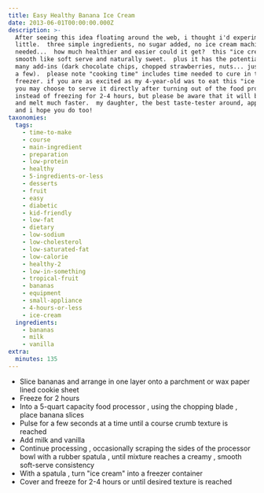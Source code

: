 ```yaml
---
title: Easy Healthy Banana Ice Cream
date: 2013-06-01T00:00:00.000Z
description: >-
  After seeing this idea floating around the web, i thought i'd experiment a
  little.  three simple ingredients, no sugar added, no ice cream machine
  needed...  how much healthier and easier could it get?  this "ice cream" is
  smooth like soft serve and naturally sweet.  plus it has the potential for so
  many add-ins (dark chocolate chips, chopped strawberries, nuts... just to name
  a few).  please note "cooking time" includes time needed to cure in the
  freezer. if you are as excited as my 4-year-old was to eat this "ice cream",
  you may choose to serve it directly after turning out of the food processor
  instead of freezing for 2-4 hours, but please be aware that it will be soft
  and melt much faster.  my daughter, the best taste-tester around, approves,
  and i hope you do too!
taxonomies:
  tags:
    - time-to-make
    - course
    - main-ingredient
    - preparation
    - low-protein
    - healthy
    - 5-ingredients-or-less
    - desserts
    - fruit
    - easy
    - diabetic
    - kid-friendly
    - low-fat
    - dietary
    - low-sodium
    - low-cholesterol
    - low-saturated-fat
    - low-calorie
    - healthy-2
    - low-in-something
    - tropical-fruit
    - bananas
    - equipment
    - small-appliance
    - 4-hours-or-less
    - ice-cream
  ingredients:
    - bananas
    - milk
    - vanilla
extra:
  minutes: 135
---
```

 - Slice bananas and arrange in one layer onto a parchment or wax paper lined cookie sheet
 - Freeze for 2 hours
 - Into a 5-quart capacity food processor , using the chopping blade , place banana slices
 - Pulse for a few seconds at a time until a course crumb texture is reached
 - Add milk and vanilla
 - Continue processing , occasionally scraping the sides of the processor bowl with a rubber spatula , until mixture reaches a creamy , smooth soft-serve consistency
 - With a spatula , turn "ice cream" into a freezer container
 - Cover and freeze for 2-4 hours or until desired texture is reached
